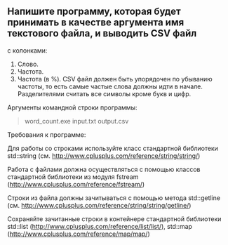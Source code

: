 ## Напишите программу, которая будет принимать в качестве аргумента имя текстового файла, и выводить CSV файл 
с колонками:
1. Слово.
2. Частота.
3. Частота (в %).
CSV файл должен быть упорядочен по убыванию частоты, то есть самые частые слова
должны идти в начале. Разделителями считать все символы кроме букв и цифр.

Аргументы командной строки программы:
> word_count.exe input.txt output.csv

Требования к программе:

Для работы со строками используйте класс стандартной библиотеки std::string (см. http://www.cplusplus.com/reference/string/string/) 

Работа с файлами должна осуществляться с помощью классов стандартной библиотеки из модуля fstream (http://www.cplusplus.com/reference/fstream/)

Строки из файла должны зачитываться с помощью метода std::getline (см. http://www.cplusplus.com/reference/string/string/getline/)

Сохраняйте зачитанные строки в контейнере стандартной библиотеки std::list (http://www.cplusplus.com/reference/list/list/), std::map (http://www.cplusplus.com/reference/map/map/)

